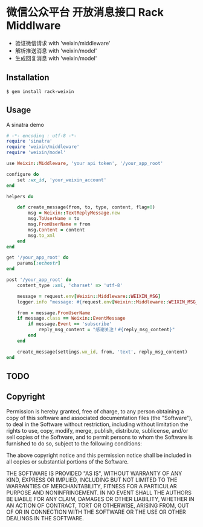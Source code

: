 微信公众平台 开放消息接口 Rack Middlware
========================================

* 验证微信请求 with 'weixin/middleware'
* 解析推送消息 with 'weixin/model'
* 生成回复消息 with 'weixin/model'


Installation
------------
```
$ gem install rack-weixin
```


Usage
-----

A sinatra demo

```ruby
# -*- encoding : utf-8 -*-
require 'sinatra'
require 'weixin/middleware'
require 'weixin/model'

use Weixin::Middleware, 'your api token', '/your_app_root' 

configure do
    set :wx_id, 'your_weixin_account'
end

helpers do

    def create_message(from, to, type, content, flag=0)
        msg = Weixin::TextReplyMessage.new
        msg.ToUserName = to
        msg.FromUserName = from
        msg.Content = content
        msg.to_xml
    end
end

get '/your_app_root' do
    params[:echostr]
end

post '/your_app_root' do
    content_type :xml, 'charset' => 'utf-8'

    message = request.env[Weixin::Middleware::WEIXIN_MSG]
    logger.info "message: #{request.env[Weixin::Middleware::WEIXIN_MSG_RAW]}"

    from = message.FromUserName
    if message.class == Weixin::EventMessage
        if message.Event == 'subscribe'
            reply_msg_content = "感谢关注！#{reply_msg_content}"
        end
    end

    create_message(settings.wx_id, from, 'text', reply_msg_content)
end
```

TODO
----

Copyright
---------

Permission is hereby granted, free of charge, to any person obtaining a copy
of this software and associated documentation files (the "Software"), to
deal in the Software without restriction, including without limitation the
rights to use, copy, modify, merge, publish, distribute, sublicense, and/or
sell copies of the Software, and to permit persons to whom the Software is
furnished to do so, subject to the following conditions:

The above copyright notice and this permission notice shall be included in
all copies or substantial portions of the Software.

THE SOFTWARE IS PROVIDED "AS IS", WITHOUT WARRANTY OF ANY KIND, EXPRESS OR
IMPLIED, INCLUDING BUT NOT LIMITED TO THE WARRANTIES OF MERCHANTABILITY,
FITNESS FOR A PARTICULAR PURPOSE AND NONINFRINGEMENT. IN NO EVENT SHALL
THE AUTHORS BE LIABLE FOR ANY CLAIM, DAMAGES OR OTHER LIABILITY, WHETHER 
IN AN ACTION OF CONTRACT, TORT OR OTHERWISE, ARISING FROM, OUT OF OR IN
CONNECTION WITH THE SOFTWARE OR THE USE OR OTHER DEALINGS IN THE SOFTWARE.
